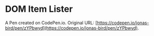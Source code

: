 # DOM Item Lister

A Pen created on CodePen.io. Original URL: [https://codepen.io/jonas-bird/pen/zYPbwyd](https://codepen.io/jonas-bird/pen/zYPbwyd).


